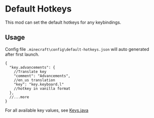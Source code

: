 # Default Hotkeys

This mod can set the default hotkeys for any keybindings.

## Usage

Config file `.minecraft\config\default-hotkeys.json` will auto generated after first launch.

```json5
{
  "key.advancements": {
    //Translate key
    "comment": "Advancements",
    //en_us translation
    "key": "key.keyboard.l"
    //hotkey in vanilla format
  },
  //...more
}
```

For all available key values, see
[Keys.java](https://github.com/CodeOfArdonia/DefaultHotkeys/blob/894408a90dd5aa795268dbe919ea7c9fc4866519/common/src/main/java/com/iafenvoy/dhks/Keys.java#L29)